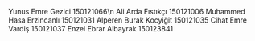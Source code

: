 Yunus Emre Gezici         150121066\n
Ali Arda Fıstıkçı         150121006
Muhammed Hasa Erzincanlı  150121031
Alperen Burak Kocyiğit    150121035
Cihat Emre Vardiş         150121037
Enzel Ebrar Albayrak      150123841
